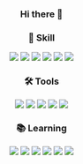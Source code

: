<h3 align='center'>Hi there 👋</h3>

<h3 align='center'>🔧 Skill</h3>
<p align='center'>
<img src="https://img.shields.io/badge/C-A8B9CC?style=flat-square&logo=C&logoColor=white"/>
<img src="https://img.shields.io/badge/C++-00599C?style=flat-square&logo=C++&logoColor=white"/>
<img src="https://img.shields.io/badge/Java-007396?style=flat-square&logo=Java&logoColor=white"/>
<img src="https://img.shields.io/badge/Spring Boot-6DB33F?style=flat-square&logo=Spring&logoColor=white"/>
<img src="https://img.shields.io/badge/MySQL-4479A1?style=flat-square&logo=MySQL&logoColor=white"/>
<img src="https://img.shields.io/badge/Amazon AWS-232F3E?style=flat-square&logo=Amazon-AWS&logoColor=white"/>
  
<h3 align='center'>🛠️ Tools</h3>
<p align='center'>
<img src="https://img.shields.io/badge/IntelliJ IDEA-000000?style=flat-square&logo=IntelliJ-IDEA&logoColor=white"/>
<img src="https://img.shields.io/badge/Visual Studio Code-007ACC?style=flat-square&logo=Visual-Studio-Code&logoColor=white"/>
<img src="https://img.shields.io/badge/Notion-000000?style=flat-square&logo=Notion&logoColor=white"/>
<img src="https://img.shields.io/badge/Postman-FF6C37?style=flat-square&logo=Postman&logoColor=white"/>
<img src="https://img.shields.io/badge/GitKraken-179287?style=flat-square&logo=GitKraken&logoColor=white"/>

<h3 align='center'>📚 Learning</h3>
<p align='center'>
<img src="https://img.shields.io/badge/C++-00599C?style=flat-square&logo=C++&logoColor=white"/>
<img src="https://img.shields.io/badge/Java-007396?style=flat-square&logo=Java&logoColor=white"/>
<img src="https://img.shields.io/badge/Spring Boot-6DB33F?style=flat-square&logo=Spring&logoColor=white"/>
<img src="https://img.shields.io/badge/MySQL-4479A1?style=flat-square&logo=MySQL&logoColor=white"/>
<img src="https://img.shields.io/badge/Docker-2496ED?style=flat-square&logo=Docker&logoColor=white"/>
<img src="https://img.shields.io/badge/Redis-DC382D?style=flat-square&logo=Redis&logoColor=white"/> 
